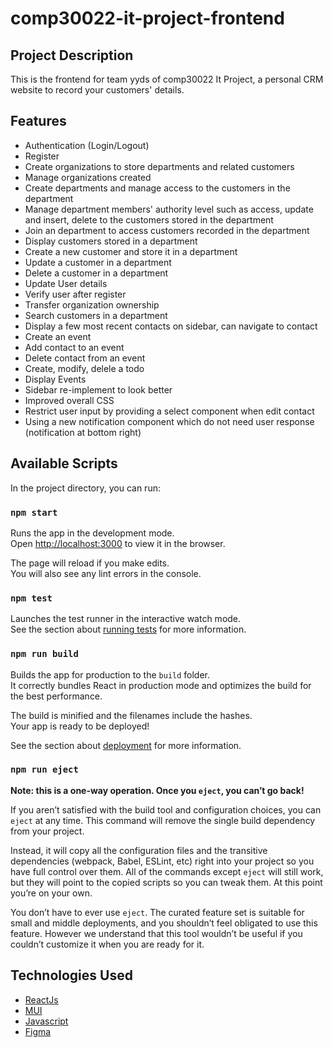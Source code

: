 # comp30022-it-project-frontend

## Project Description

This is the frontend for team yyds of comp30022 It Project, a personal CRM website to record your customers' details.

## Features
* Authentication (Login/Logout)
* Register
* Create organizations to store departments and related customers
* Manage organizations created
* Create departments and manage access to the customers in the department
* Manage department members' authority level such as access, update and insert, delete to the customers stored in the department
* Join an department to access customers recorded in the department
* Display customers stored in a department
* Create a new customer and store it in a department
* Update a customer in a department
* Delete a customer in a department
* Update User details
* Verify user after register
* Transfer organization ownership
* Search customers in a department
* Display a few most recent contacts on sidebar, can navigate to contact
* Create an event
* Add contact to an event
* Delete contact from an event
* Create, modify, delele a todo
* Display Events
* Sidebar re-implement to look better
* Improved overall CSS
* Restrict user input by providing a select component when edit contact
* Using a new notification component which do not need user response (notification at bottom right)


## Available Scripts

In the project directory, you can run:

### `npm start`

Runs the app in the development mode.\
Open [http://localhost:3000](http://localhost:3000) to view it in the browser.

The page will reload if you make edits.\
You will also see any lint errors in the console.

### `npm test`

Launches the test runner in the interactive watch mode.\
See the section about [running tests](https://facebook.github.io/create-react-app/docs/running-tests) for more information.

### `npm run build`

Builds the app for production to the `build` folder.\
It correctly bundles React in production mode and optimizes the build for the best performance.

The build is minified and the filenames include the hashes.\
Your app is ready to be deployed!

See the section about [deployment](https://facebook.github.io/create-react-app/docs/deployment) for more information.

### `npm run eject`

**Note: this is a one-way operation. Once you `eject`, you can’t go back!**

If you aren’t satisfied with the build tool and configuration choices, you can `eject` at any time. This command will remove the single build dependency from your project.

Instead, it will copy all the configuration files and the transitive dependencies (webpack, Babel, ESLint, etc) right into your project so you have full control over them. All of the commands except `eject` will still work, but they will point to the copied scripts so you can tweak them. At this point you’re on your own.

You don’t have to ever use `eject`. The curated feature set is suitable for small and middle deployments, and you shouldn’t feel obligated to use this feature. However we understand that this tool wouldn’t be useful if you couldn’t customize it when you are ready for it.


## Technologies Used

* [ReactJs](https://reactjs.org/)
* [MUI](https://mui.com/)
* [Javascript](https://developer.mozilla.org/en-US/docs/Web/JavaScript)
* [Figma](https://www.figma.com/)
